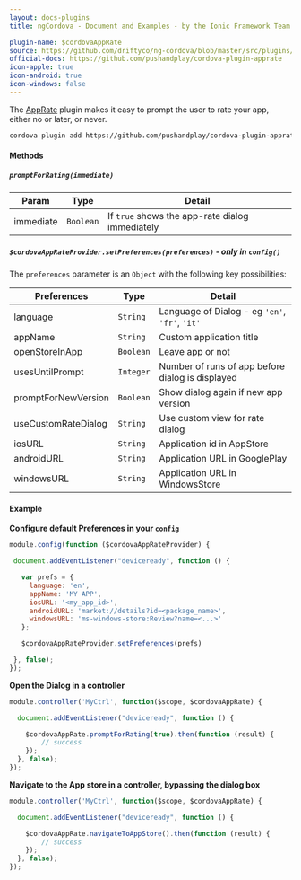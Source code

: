 ```yaml
---
layout: docs-plugins
title: ngCordova - Document and Examples - by the Ionic Framework Team

plugin-name: $cordovaAppRate
source: https://github.com/driftyco/ng-cordova/blob/master/src/plugins/appRate.js
official-docs: https://github.com/pushandplay/cordova-plugin-apprate
icon-apple: true
icon-android: true
icon-windows: false
---
```


The [AppRate](https://github.com/pushandplay/cordova-plugin-apprate) plugin makes it easy to prompt the user to rate your app, either no or later, or never.


```bash
cordova plugin add https://github.com/pushandplay/cordova-plugin-apprate.git
```


#### Methods

##### `promptForRating(immediate)`

| Param        | Type           | Detail  |
| ------------ |----------------| --------|
| immediate    | `Boolean`      | If `true` shows the app-rate dialog immediately |



##### `$cordovaAppRateProvider.setPreferences(preferences)` *- only in `config()`*

The `preferences` parameter is an `Object` with the following key possibilities:

| Preferences         | Type      | Detail   |
| ------------------- |---------- | -------- |
| language            | `String`  | Language of Dialog - eg `'en'`, `'fr'`, `'it'` |
| appName             | `String`  | Custom application title |
| openStoreInApp      | `Boolean` | Leave app or not  |
| usesUntilPrompt     | `Integer` | Number of runs of app before dialog is displayed |
| promptForNewVersion | `Boolean` | Show dialog again if new app version |
| useCustomRateDialog | `String`  | Use custom view for rate dialog |
| iosURL              | `String`  | Application id in AppStore |
| androidURL          | `String`  | Application URL in GooglePlay |
| windowsURL          | `String`  | Application URL in WindowsStore |


#### Example

**Configure default Preferences in your `config`**

```javascript
module.config(function ($cordovaAppRateProvider) {

 document.addEventListener("deviceready", function () {

   var prefs = {
     language: 'en',
     appName: 'MY APP',
     iosURL: '<my_app_id>',
     androidURL: 'market://details?id=<package_name>',
     windowsURL: 'ms-windows-store:Review?name=<...>'
   };

   $cordovaAppRateProvider.setPreferences(prefs)

 }, false);
});
```

**Open the Dialog in a controller**

```javascript
module.controller('MyCtrl', function($scope, $cordovaAppRate) {

  document.addEventListener("deviceready", function () {

    $cordovaAppRate.promptForRating(true).then(function (result) {
        // success
    });
  }, false);
});
```

**Navigate to the App store in a controller, bypassing the dialog box**

```javascript
module.controller('MyCtrl', function($scope, $cordovaAppRate) {

  document.addEventListener("deviceready", function () {

    $cordovaAppRate.navigateToAppStore().then(function (result) {
        // success
    });
  }, false);
});
```
